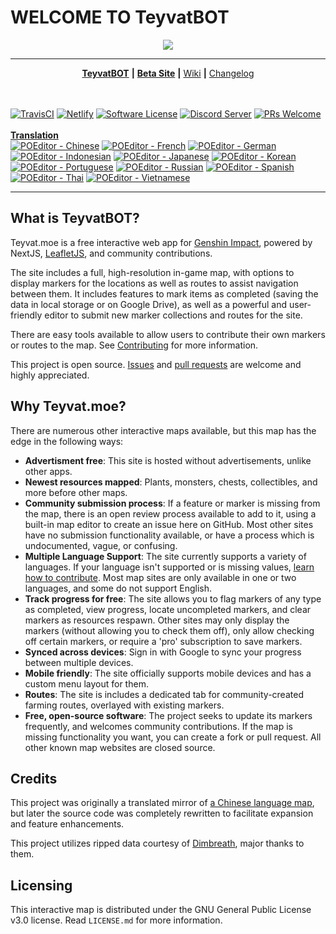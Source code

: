 # WELCOME TO **TeyvatBOT**

<p align='center'><img src="https://i.pinimg.com/736x/28/29/ea/2829ea0945a0977f887a805f88e9c6f1.jpg"></p>

* * *

<p align='center'>
<a href="https://xastrodev.github.io/TeyvatBOT/"><b>TeyvatBOT</b></a>
<b>|</b>
<a href="https://xastrodev.github.io/TeyvatBOT/"><b>Beta Site</b></a>
<b>|</b>
<a href="https://github.com/xAstroDev/TeyvatBOT/wiki">Wiki</a>
<b>|</b>
<a href="https://github.com/xAstroDev/TeyvatBOT/blob/master/CHANGELOG.md">Changelog</a>

  <br/><br/>
<a href="https://travis-ci.com/github/Teyvat-Moe/Teyvat.moe"><img src="https://api.travis-ci.com/Teyvat-Moe/Teyvat.moe.svg?branch=master" alt="TravisCI"/></a>
<a href="https://beta.teyvat.moe"><img src="https://img.shields.io/netlify/e37c5eca-62e5-480d-922b-301ab8c4994a?label=beta%20build" alt="Netlify"/></a>
<a href="https://github.com/Teyvat-Moe/Teyvat.moe/blob/master/LICENSE.md"><img src="https://img.shields.io/badge/license-GPLv3-green.svg" alt="Software License"/></a>
<a href="https://discord.gg/dF6VTFr9jK"><img src="https://img.shields.io/discord/807068732567453726?label=discord&logo=discord&logoColor=738adb" alt="Discord Server"/></a>
<a href="https://github.com/Teyvat-Moe/Teyvat.moe/wiki/Contributing"><img src="https://img.shields.io/badge/PRs-welcome-brightgreen.svg" alt="PRs Welcome"/></a>
  <br/><br/>
<b><a href="https://poeditor.com/projects/view?id=394831">Translation</a></b>
  <br/>
<a href="https://poeditor.com/join/project?hash=VNGpBHcrB0"><img src="https://img.shields.io/poeditor/progress/394831/zh-CN?token=1362c61f5ab09d3fb015f19e77e437f1" alt="POEditor - Chinese"/></a>
<a href="https://poeditor.com/join/project?hash=VNGpBHcrB0"><img src="https://img.shields.io/poeditor/progress/394831/fr?token=1362c61f5ab09d3fb015f19e77e437f1" alt="POEditor - French"/></a>
<a href="https://poeditor.com/join/project?hash=VNGpBHcrB0"><img src="https://img.shields.io/poeditor/progress/394831/de?token=1362c61f5ab09d3fb015f19e77e437f1" alt="POEditor - German"/></a>
<a href="https://poeditor.com/join/project?hash=VNGpBHcrB0"><img src="https://img.shields.io/poeditor/progress/394831/id?token=1362c61f5ab09d3fb015f19e77e437f1" alt="POEditor - Indonesian"/></a>
<a href="https://poeditor.com/join/project?hash=VNGpBHcrB0"><img src="https://img.shields.io/poeditor/progress/394831/ja?token=1362c61f5ab09d3fb015f19e77e437f1" alt="POEditor - Japanese"/></a>
<a href="https://poeditor.com/join/project?hash=VNGpBHcrB0"><img src="https://img.shields.io/poeditor/progress/394831/ko?token=1362c61f5ab09d3fb015f19e77e437f1" alt="POEditor - Korean"/></a>
<a href="https://poeditor.com/join/project?hash=VNGpBHcrB0"><img src="https://img.shields.io/poeditor/progress/394831/pt?token=1362c61f5ab09d3fb015f19e77e437f1" alt="POEditor - Portuguese"/></a>
<a href="https://poeditor.com/join/project?hash=VNGpBHcrB0"><img src="https://img.shields.io/poeditor/progress/394831/ru?token=1362c61f5ab09d3fb015f19e77e437f1" alt="POEditor - Russian"/></a>
<a href="https://poeditor.com/join/project?hash=VNGpBHcrB0"><img src="https://img.shields.io/poeditor/progress/394831/es?token=1362c61f5ab09d3fb015f19e77e437f1" alt="POEditor - Spanish"/></a>
<a href="https://poeditor.com/join/project?hash=VNGpBHcrB0"><img src="https://img.shields.io/poeditor/progress/394831/th?token=1362c61f5ab09d3fb015f19e77e437f1" alt="POEditor - Thai"/></a>
<a href="https://poeditor.com/join/project?hash=VNGpBHcrB0"><img src="https://img.shields.io/poeditor/progress/394831/vi?token=1362c61f5ab09d3fb015f19e77e437f1" alt="POEditor - Vietnamese"/></a>

</p>

* * *

## What is TeyvatBOT?

Teyvat.moe is a free interactive web app for [Genshin Impact](https://genshin.mihoyo.com/), powered by NextJS, [LeafletJS](https://leafletjs.com/reference-1.7.1.html), and community contributions.

The site includes a full, high-resolution in-game map, with options to display markers for the locations as well as routes to assist navigation between them. It includes features to mark items as completed (saving the data in local storage or on Google Drive), as well as a powerful and user-friendly editor to submit new marker collections and routes for the site.

There are easy tools available to allow users to contribute their own markers or routes to the map. See [Contributing](https://github.com/Teyvat-Moe/teyvat.moe/wiki/Contributing) for more information.

This project is open source. [Issues](https://github.com/Teyvat-Moe/teyvat.moe/issues) and [pull requests](https://github.com/Teyvat-Moe/teyvat.moe/pulls) are welcome and highly appreciated.

## Why Teyvat.moe?

There are numerous other interactive maps available, but this map has the edge in the following ways:

-   **Advertisment free**: This site is hosted without advertisements, unlike other apps.
-   **Newest resources mapped**: Plants, monsters, chests, collectibles, and more before other maps.
-   **Community submission process**: If a feature or marker is missing from the map, there is an open review process available to add to it, using a built-in map editor to create an issue here on GitHub. Most other sites have no submission functionality available, or have a process which is undocumented, vague, or confusing.
-   **Multiple Language Support**: The site currently supports a variety of languages. If your language isn't supported or is missing values, [learn how to contribute](https://github.com/Teyvat-Moe/teyvat.moe/wiki/Contributing#how-to-localize-the-site). Most map sites are only available in one or two languages, and some do not support English.
-   **Track progress for free**: The site allows you to flag markers of any type as completed, view progress, locate uncompleted markers, and clear markers as resources respawn. Other sites may only display the markers (without allowing you to check them off), only allow checking off certain markers, or require a 'pro' subscription to save markers.
-   **Synced across devices**: Sign in with Google to sync your progress between multiple devices.
-   **Mobile friendly**: The site officially supports mobile devices and has a custom menu layout for them.
-   **Routes**: The site is includes a dedicated tab for community-created farming routes, overlayed with existing markers.
-   **Free, open-source software**: The project seeks to update its markers frequently, and welcomes community contributions. If the map is missing functionality you want, you can create a fork or pull request. All other known map websites are closed source.

## Credits

This project was originally a translated mirror of [a Chinese language map](http://www.yuanshen.site/), but later the source code was completely rewritten to facilitate expansion and feature enhancements.

This project utilizes ripped data courtesy of [Dimbreath](https://github.com/Dimbreath/GenshinData/), major thanks to them.

## Licensing

This interactive map is distributed under the GNU General Public License v3.0 license. Read `LICENSE.md` for more information.
